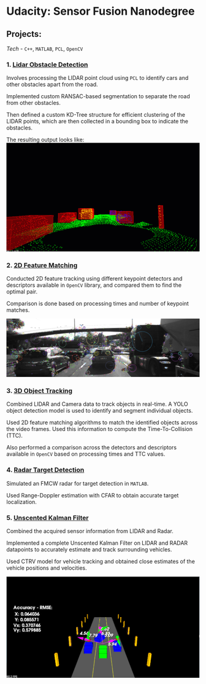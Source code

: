 # Udacity: Sensor Fusion Nanodegree

## **Projects:**

_Tech_ - `C++`, `MATLAB`, `PCL`, `OpenCV`

### 1. [Lidar Obstacle Detection](LidarObstacleDetection/)

Involves processing the LIDAR point cloud using `PCL` to identify cars and other obstacles apart from the road.

Implemented custom RANSAC-based segmentation to separate the road from other obstacles.  

Then defined a custom KD-Tree structure for efficient clustering of the LIDAR points, which are then collected in a bounding box to indicate the obstacles.

The resulting output looks like: 
![Output](LidarObstacleDetection/media/ObstacleDetectionFPS.gif)

### 2. [2D Feature Matching](2DFeatureMatching/)

Conducted 2D feature tracking using different keypoint detectors and descriptors available in `OpenCV` library, and compared them to find the optimal pair.

Comparison is done based on processing times and number of keypoint matches.

![Output](2DFeatureMatching/images/keypoints.png)

### 3. [3D Object Tracking](3DObjectTracking/)

Combined LIDAR and Camera data to track objects in real-time. A YOLO object detection model is used to identify and segment individual objects. 

Used 2D feature matching algorithms to match the identified objects across the video frames. Used this information to compute the Time-To-Collision (TTC).

Also performed a comparison across the detectors and descriptors available in `OpenCV` based on processing times and TTC values.

### 4. [Radar Target Detection](RadarTargetDetectionCFAR/)

Simulated an FMCW radar for target detection in `MATLAB`. 

Used Range-Doppler estimation with CFAR to obtain accurate target localization.

### 5. [Unscented Kalman Filter](UnscentedKalmanFilter/)

Combined the acquired sensor information from LIDAR and Radar.

Implemented a complete Unscented Kalman Filter on LIDAR and RADAR datapoints to accurately estimate and track surrounding vehicles.

Used CTRV model for vehicle tracking and obtained close estimates of the vehicle positions and velocities.

![Output](UnscentedKalmanFilter/media/ukf_output.png)

